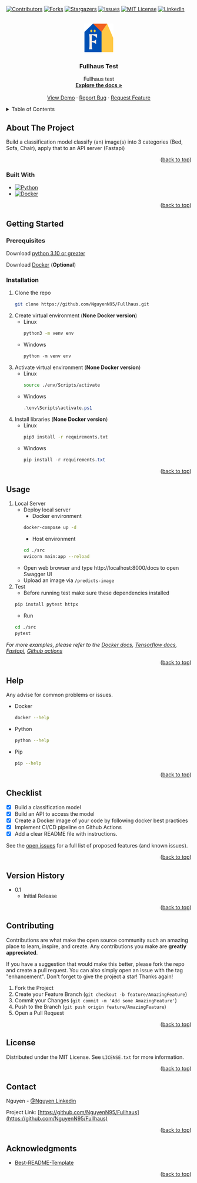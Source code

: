 <!-- Improved compatibility of back to top link: See: https://github.com/othneildrew/Best-README-Template/pull/73 -->
<a name="readme-top"></a>

<!-- PROJECT SHIELDS -->
<!--
*** I'm using markdown "reference style" links for readability.
*** Reference links are enclosed in brackets [ ] instead of parentheses ( ).
*** See the bottom of this document for the declaration of the reference variables
*** for contributors-url, forks-url, etc. This is an optional, concise syntax you may use.
*** https://www.markdownguide.org/basic-syntax/#reference-style-links
-->
[![Contributors][contributors-shield]][contributors-url]
[![Forks][forks-shield]][forks-url]
[![Stargazers][stars-shield]][stars-url]
[![Issues][issues-shield]][issues-url]
[![MIT License][license-shield]][license-url]
[![LinkedIn][linkedin-shield]][linkedin-url]



<!-- PROJECT LOGO -->
<br />
<div align="center">
  <a href="https://github.com/NguyenN95/Fullhaus">
    <img src="images/logo.png" alt="Logo" width="80" height="80">
  </a>

<h3 align="center">Fullhaus Test</h3>

  <p align="center">
    Fullhaus test
    <br />
    <a href="https://github.com/NguyenN95/Fullhaus#readme"><strong>Explore the docs »</strong></a>
    <br />
    <br />
    <a href="https://github.com/NguyenN95/Fullhaus">View Demo</a>
    ·
    <a href="https://github.com/NguyenN95/Fullhaus/issues">Report Bug</a>
    ·
    <a href="https://github.com/NguyenN95/Fullhaus/issues">Request Feature</a>
  </p>
</div>



<!-- TABLE OF CONTENTS -->
<details>
  <summary>Table of Contents</summary>
  <ol>
    <li>
      <a href="#about-the-project">About The Project</a>
      <ul>
        <li><a href="#built-with">Built With</a></li>
      </ul>
    </li>
    <li>
      <a href="#getting-started">Getting Started</a>
      <ul>
        <li><a href="#prerequisites">Prerequisites</a></li>
        <li><a href="#installation">Installation</a></li>
      </ul>
    </li>
    <li><a href="#usage">Usage</a></li>
    <li><a href="#help">Help</a></li>
    <li><a href="#checklist">Checklist</a></li>
    <li><a href="#version-history">Version history</a></li>
    <li><a href="#contributing">Contributing</a></li>
    <li><a href="#license">License</a></li>
    <li><a href="#contact">Contact</a></li>
    <li><a href="#acknowledgments">Acknowledgments</a></li>
  </ol>
</details>



<!-- ABOUT THE PROJECT -->
## About The Project

Build a classification model classify (an) image(s) into 3 categories (Bed, Sofa, Chair), apply that to an API server (Fastapi)

<p align="right">(<a href="#readme-top">back to top</a>)</p>



### Built With

* [![Python][Python]][Python-url]
* [![Docker][Docker]][Docker-url]

<p align="right">(<a href="#readme-top">back to top</a>)</p>



<!-- GETTING STARTED -->
## Getting Started

### Prerequisites

Download [python 3.10 or greater][Python-url]

Download [Docker][Docker-url] (**Optional**)

### Installation

1. Clone the repo
   ```bash
   git clone https://github.com/NguyenN95/Fullhaus.git
   ```
2. Create virtual environment (**None Docker version**)
   * Linux 
      ```bash
      python3 -m venv env
      ```
   * Windows 
      ```powershell
      python -m venv env
      ```
3. Activate virtual environment (**None Docker version**)
   * Linux 
      ```bash
      source ./env/Scripts/activate
      ```
   * Windows 
      ```powershell
      .\env\Scripts\activate.ps1
      ```
4. Install libraries (**None Docker version**)
   * Linux 
      ```bash
      pip3 install -r requirements.txt
      ```
   * Windows 
      ```powershell
      pip install -r requirements.txt
      ```

<p align="right">(<a href="#readme-top">back to top</a>)</p>



<!-- USAGE EXAMPLES -->
## Usage

1. Local Server
   * Deploy local server
      * Docker environment
      ```bash
      docker-compose up -d
      ```
      * Host environment
      ```bash
      cd ./src
      uvicorn main:app --reload
      ```
   * Open web browser and type http://localhost:8000/docs to open Swagger UI 
   * Upload an image via `/predicts-image`
2. Test
   * Before running test make sure these dependencies installed
   ```bash
   pip install pytest httpx
   ```
   * Run
   ```bash
   cd ./src
   pytest
   ```

_For more examples, please refer to the [Docker docs](https://docs.docker.com/), [Tensorflow docs](https://www.tensorflow.org/api_docs/python/tf), [Fastapi](https://fastapi.tiangolo.com/), [Github actions](https://docs.github.com/en/actions)_

<p align="right">(<a href="#readme-top">back to top</a>)</p>



<!-- HELP -->
## Help

Any advise for common problems or issues.
* Docker
  ```bash
  docker --help
  ```

* Python
  ```bash
  python --help
  ```

* Pip
  ```bash
  pip --help
  ```

<p align="right">(<a href="#readme-top">back to top</a>)</p>



<!-- ROADMAP -->
## Checklist

- [x] Build a classification model
- [x] Build an API to access the model
- [x] Create a Docker image of your code by following docker best practices
- [x] Implement CI/CD pipeline on Github Actions
- [x] Add a clear README file with instructions.

See the [open issues](https://github.com/NguyenN95/Fullhaus/issues) for a full list of proposed features (and known issues).

<p align="right">(<a href="#readme-top">back to top</a>)</p>


<!-- Version history -->
## Version History

* 0.1
    * Initial Release

<p align="right">(<a href="#readme-top">back to top</a>)</p>



<!-- CONTRIBUTING -->
## Contributing

Contributions are what make the open source community such an amazing place to learn, inspire, and create. Any contributions you make are **greatly appreciated**.

If you have a suggestion that would make this better, please fork the repo and create a pull request. You can also simply open an issue with the tag "enhancement".
Don't forget to give the project a star! Thanks again!

1. Fork the Project
2. Create your Feature Branch (`git checkout -b feature/AmazingFeature`)
3. Commit your Changes (`git commit -m 'Add some AmazingFeature'`)
4. Push to the Branch (`git push origin feature/AmazingFeature`)
5. Open a Pull Request

<p align="right">(<a href="#readme-top">back to top</a>)</p>



<!-- LICENSE -->
## License

Distributed under the MIT License. See `LICENSE.txt` for more information.

<p align="right">(<a href="#readme-top">back to top</a>)</p>



<!-- CONTACT -->
## Contact

Nguyen - [@Nguyen Linkedin](https://www.linkedin.com/in/binhnguyennguyen/)

Project Link: [https://github.com/NguyenN95/Fullhaus](https://github.com/NguyenN95/Fullhaus)

<p align="right">(<a href="#readme-top">back to top</a>)</p>



<!-- ACKNOWLEDGMENTS -->
## Acknowledgments

* [Best-README-Template](https://github.com/othneildrew/Best-README-Template)

<p align="right">(<a href="#readme-top">back to top</a>)</p>



<!-- MARKDOWN LINKS & IMAGES -->
<!-- https://www.markdownguide.org/basic-syntax/#reference-style-links -->

<!-- How to make badages Reference -->
<!-- https://github.com/Ileriayo/markdown-badges -->
<!-- https://javascript.plainenglish.io/how-to-make-custom-language-badges-for-your-profile-using-shields-io-d2aeaf016b6b -->

[contributors-shield]: https://img.shields.io/github/contributors/NguyenN95/Fullhaus.svg?style=for-the-badge
[contributors-url]: https://github.com/NguyenN95/Fullhaus/graphs/contributors

[forks-shield]: https://img.shields.io/github/forks/NguyenN95/Fullhaus.svg?style=for-the-badge
[forks-url]: https://github.com/NguyenN95/Fullhaus/network/members

[stars-shield]: https://img.shields.io/github/stars/NguyenN95/Fullhaus.svg?style=for-the-badge
[stars-url]: https://github.com/NguyenN95/Fullhaus/stargazers

[issues-shield]: https://img.shields.io/github/issues/NguyenN95/Fullhaus.svg?style=for-the-badge
[issues-url]: https://github.com/NguyenN95/Fullhaus/issues

[license-shield]: https://img.shields.io/github/license/NguyenN95/Fullhaus.svg?style=for-the-badge
[license-url]: https://github.com/NguyenN95/Fullhaus/blob/master/LICENSE.txt

[linkedin-shield]: https://img.shields.io/badge/-LinkedIn-black.svg?style=for-the-badge&logo=linkedin&colorB=555
[linkedin-url]: https://www.linkedin.com/in/nguyenn95/

[Python]: https://img.shields.io/badge/python-3670A0?style=for-the-badge&logo=python&logoColor=ffdd54
[Python-url]: https://www.python.org/downloads/

[Docker]: https://img.shields.io/badge/docker-%230db7ed.svg?style=for-the-badge&logo=docker&logoColor=white
[Docker-url]: https://www.docker.com/

